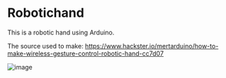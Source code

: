 # Robotichand
This is a robotic hand using Arduino.

The source used to make: https://www.hackster.io/mertarduino/how-to-make-wireless-gesture-control-robotic-hand-cc7d07


![image](https://github.com/teomanasrintalih/Robotichand/assets/147193074/34e67932-4268-4d76-80f2-61239744a13d)

